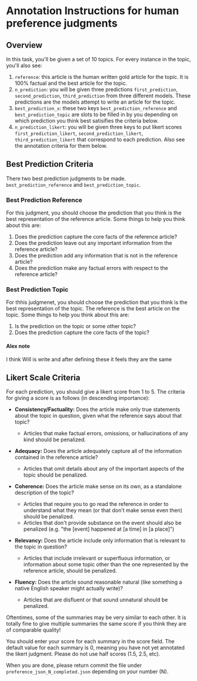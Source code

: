 # Annotation Instructions for human preference judgments 


## Overview 
In this task, you'll be given a set of 10 topics. For every instance in the topic, you'll also see:

1. `reference`: this article is the human written gold article for the topic. It is 100% factual and the best article for the topic. 
2. `n_prediction`: you will be given three predictions `first_prediction`, `second_prediction`, `third_prediction` from three different models. These predictions are the models attempt to write an article for the topic. 
3. `best_prediction_x`: these two keys `best_prediction_reference` and `best_prediction_topic` are slots to be filled in by you depending on which prediction you think best satisifies the criteria below.
4. `n_prediction_likert`: you will be given three keys to put likert scores `first_prediction_likert`, `second_prediction_likert`, `third_prediction_likert` that correspond to each prediction. Also see the annotation criteria for them below. 


## Best Prediction Criteria 
There two best prediction judgments to be made. `best_prediction_reference` and `best_prediction_topic`.

### Best Prediction Reference
For this judgment, you should choose the prediction that you think is the best representation of the reference article. Some things to help you think about this are:

1. Does the prediction capture the core facts of the reference article? 
2. Does the prediction leave out any important information from the reference article?
3. Does the prediction add any information that is not in the reference article?
4. Does the prediction make any factual errors with respect to the reference article?



### Best Prediction Topic
For thhis judgmenet, you should choose the prediction that you think is the best representation of the topic. The reference is the best article on the topic. Some things to help you think about this are:

1. Is the prediction on the topic or some other topic?
2. Does the prediction capture the core facts of the topic?


#### Alex note
I think Will is write and after defining these it feels they are the same


## Likert Scale Criteria 
For each prediction, you should give a likert score from 1 to 5. The criteria for giving a score is as follows (in descending importance):

- **Consistency/Factuality:** Does the article make only true statements about the topic in question, given what the reference says about that topic?
    - Articles that make factual errors, omissions, or hallucinations of any kind should be penalized.

- **Adequacy:** Does the article adequately capture all of the information contained in the reference article?
    - Articles that omit details about any of the important aspects of the topic should be penalized.

- **Coherence:** Does the article make sense on its own, as a standalone description of the topic?
    - Articles that require you to go read the reference in order to understand what they mean (or that don't make sense even then) should be penalized.
    - Articles that don't provide substance on the event should also be penalized (e.g. "the [event] happened at [a time] in [a place]")

- **Relevancy:** Does the article include only information that is relevant to the topic in question?
    - Articles that include irrelevant or superfluous information, or information about some topic other than the one represented by the reference article, should be penalized.

- **Fluency:** Does the article sound reasonable natural (like something a native English speaker might actually write)?
    - Articles that are disfluent or that sound unnatural should be penalized.


Oftentimes, some of the summaries may be very similar to each other. It is totally fine to give multiple summaries the same score if you think they are of comparable quality!

You should enter your score for each summary in the score field. The default value for each summary is 0, meaning you have not yet annotated the likert judgment. Please do not use half scores (1.5, 2.5, etc).

When you are done, please return commit the file under `preference_json_N_completed.json` depending on your number (N).
